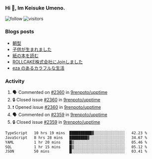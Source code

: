 ### Hi 👋, Im Keisuke Umeno.

<!--
**9renpoto/9renpoto** is a ✨ _special_ ✨ repository because its `README.md` (this file) appears on your GitHub profile.

Here are some ideas to get you started:

- 🔭 I’m currently working on ...
- 🌱 I’m currently learning ...
- 👯 I’m looking to collaborate on ...
- 🤔 I’m looking for help with ...
- 💬 Ask me about ...
- 📫 How to reach me: ...
- 😄 Pronouns: ...
- ⚡ Fun fact: ...
-->

![follow](https://img.shields.io/github/followers/9renpoto?label=Follow&style=social)
![visitors](https://komarev.com/ghpvc/?username=9renpoto&label=Profile%20views&color=0e75b6&style=flat)

### Blogs posts

<!-- BLOG-POST-LIST:START -->
- [朝型](https://9renpoto.win/entry/2024/05/29/im-an-early)
- [子供が生まれました](https://9renpoto.win/entry/2024/04/18/hello-world)
- [紙の本を読む](https://9renpoto.win/entry/2024/02/25/reading-papar-book)
- [ROLLCAKE株式会社にJoinしました](https://9renpoto.win/entry/2024/02/11/join)
- [eza のあるカラフルな生活](https://9renpoto.win/entry/2024/02/01/eza)
<!-- BLOG-POST-LIST:END -->

### Activity

<!--START_SECTION:activity-->
1. 🗣 Commented on [#2360](https://github.com/9renpoto/upptime/issues/2360#issuecomment-2169184821) in [9renpoto/upptime](https://github.com/9renpoto/upptime)
2. 🔒 Closed issue [#2360](https://github.com/9renpoto/upptime/issues/2360) in [9renpoto/upptime](https://github.com/9renpoto/upptime)
3. ❗ Opened issue [#2360](https://github.com/9renpoto/upptime/issues/2360) in [9renpoto/upptime](https://github.com/9renpoto/upptime)
4. 🗣 Commented on [#2359](https://github.com/9renpoto/upptime/issues/2359#issuecomment-2169173693) in [9renpoto/upptime](https://github.com/9renpoto/upptime)
5. 🔒 Closed issue [#2359](https://github.com/9renpoto/upptime/issues/2359) in [9renpoto/upptime](https://github.com/9renpoto/upptime)
<!--END_SECTION:activity-->

<!--START_SECTION:waka-->

```txt
TypeScript   10 hrs 19 mins  ██████████▓░░░░░░░░░░░░░░   42.23 %
JavaScript   8 hrs 28 mins   ████████▓░░░░░░░░░░░░░░░░   34.67 %
YAML         1 hr 20 mins    █▒░░░░░░░░░░░░░░░░░░░░░░░   05.46 %
SQL          1 hr 15 mins    █▒░░░░░░░░░░░░░░░░░░░░░░░   05.12 %
JSON         50 mins         █░░░░░░░░░░░░░░░░░░░░░░░░   03.41 %
```

<!--END_SECTION:waka-->

